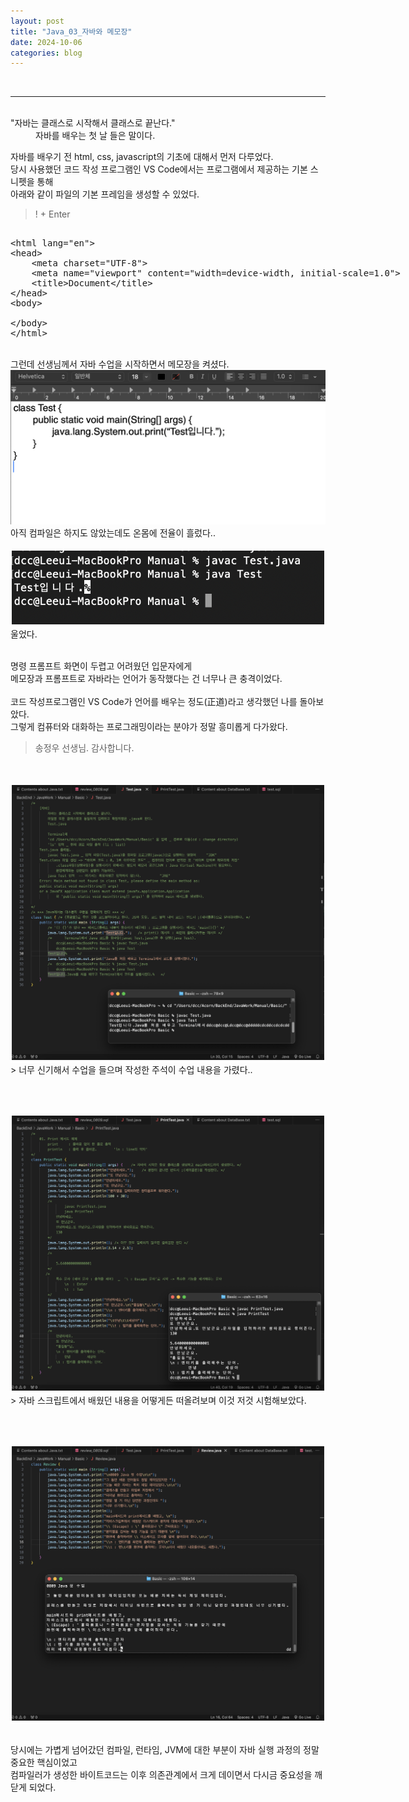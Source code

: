 ```yaml
---
layout: post
title: "Java_03_자바와 메모장"
date: 2024-10-06
categories: blog
---
```


<br>

---

<br>

<dt>"자바는 클래스로 시작해서 클래스로 끝난다."<dd>
자바를 배우는 첫 날 들은 말이다.
</dd>

자바를 배우기 전 html, css, javascript의 기초에 대해서 먼저 다루었다.<br>
당시 사용했던 코드 작성 프로그램인 VS Code에서는 프로그램에서 제공하는 기본 스니펫을 통해 <br>
아래와 같이 파일의 기본 프레임을 생성할 수 있었다.<br>
</dt>

> ! + Enter

<xmp>
<html lang="en">
<head>
    <meta charset="UTF-8">
    <meta name="viewport" content="width=device-width, initial-scale=1.0">
    <title>Document</title>
</head>
<body>

</body>
</html>
</xmp>

<br>
그런데 선생님께서 자바 수업을 시작하면서 메모장을 켜셨다. <br>

<img class="image-medium" src="/assets/2024-08-09-Java-Class-00.png">
<br>
아직 컴파일은 하지도 않았는데도 온몸에 전율이 흘렀다..
<br><br>

<div class="image-container" style="border: 2px solid white;">
    <img class="image-medium" src="/assets/2024-08-09-Java-Class-000.png">
</div>
울었다.<br>
<br>

명령 프롬프트 화면이 두렵고 어려웠던 입문자에게 <br>
메모장과 프롬프트로 자바라는 언어가 동작했다는 건 너무나 큰 충격이었다. <br>
<br>
코드 작성프로그램인 VS Code가 언어를 배우는 정도(正道)라고 생각했던 나를 돌아보았다. <br>
그렇게 컴퓨터와 대화하는 프로그래밍이라는 분야가 정말 흥미롭게 다가왔다. <br>

> 송정우 선생님. 감사합니다. 
<br>

<br>
<div class="image-container" style="border: 2px solid white;">
    <img class="image-medium" src="/assets/2024-08-09-Java-Class-01.png">
</div>
> 너무 신기해서 수업을 들으며 작성한 주석이 수업 내용을 가렸다..

<br><br>
<div class="image-container" style="border: 2px solid white;">
    <img class="image-medium" src="/assets/2024-08-09-Java-Class-02.png">
</div>
> 자바 스크립트에서 배웠던 내용을 어떻게든 떠올려보며 이것 저것 시험해보았다.

<br><br>
<div class="image-container" style="border: 2px solid white;">
    <img class="image-medium" src="/assets/2024-08-09-Java-Class-03.png">
</div>

<br>

당시에는 가볍게 넘어갔던 컴파일, 런타임, JVM에 대한 부분이 자바 실행 과정의 정말 중요한 핵심이었고 <br>
컴파일러가 생성한 바이트코드는 이후 의존관계에서 크게 데이면서 다시금 중요성을 깨닫게 되었다.